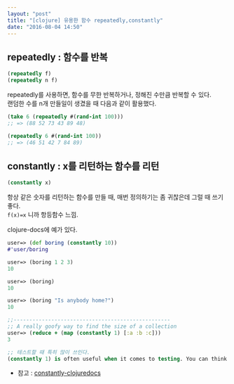 ```yaml
---
layout: "post"
title: "[clojure] 유용한 함수 repeatedly,constantly"
date: "2016-08-04 14:50"
---
```


## repeatedly : 함수를 반복

```clojure
(repeatedly f)
(repeatedly n f)
```

repeatedly를 사용하면, 함수를 무한 반복하거나, 정해진 수만큼 반복할 수 있다.<br>
랜덤한 수를 n개 만들일이 생겼을 때 다음과 같이 활용했다.

```clojure
(take 6 (repeatedly #(rand-int 100)))
;; => (88 52 73 43 89 48)

(repeatedly 6 #(rand-int 100))
;; => (46 51 42 7 84 89)
```

## constantly : x를 리턴하는 함수를 리턴

```clojure
(constantly x)
```

항상 같은 숫자를 리턴하는 함수를 만들 때, 매번 정의하기는 좀 귀찮은데 그럴 때 쓰기 좋다.<br>
`f(x)=x` 니까 항등함수 느낌.

clojure-docs에 예가 있다.

```clojure
user=> (def boring (constantly 10))
#'user/boring

user=> (boring 1 2 3)
10

user=> (boring)
10

user=> (boring "Is anybody home?")
10

;;--------------------------------------------------
;; A really goofy way to find the size of a collection
user=> (reduce + (map (constantly 1) [:a :b :c]))
3

;; 테스트할 때 특히 많이 쓰인다.
(constantly 1) is often useful when it comes to testing. You can think of it like you would a "stub".
```

- 참고 : [constantly-clojuredocs]

[constantly-clojuredocs]: http://clojuredocs.org/clojure.core/constantly
